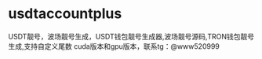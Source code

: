 # usdtaccountplus
USDT靓号，波场靓号生成，USDT钱包靓号生成器,波场靓号源码,TRON钱包靓号生成,支持自定义尾数
cuda版本和gpu版本，联系tg：@www520999

